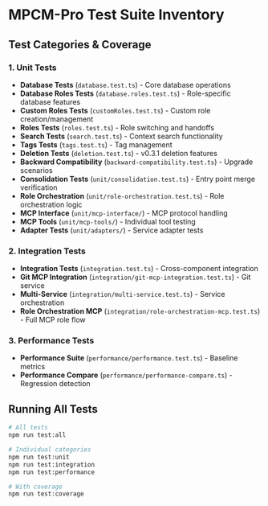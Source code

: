 # MPCM-Pro Test Suite Inventory

## Test Categories & Coverage

### 1. Unit Tests
- **Database Tests** (`database.test.ts`) - Core database operations
- **Database Roles Tests** (`database.roles.test.ts`) - Role-specific database features
- **Custom Roles Tests** (`customRoles.test.ts`) - Custom role creation/management
- **Roles Tests** (`roles.test.ts`) - Role switching and handoffs
- **Search Tests** (`search.test.ts`) - Context search functionality
- **Tags Tests** (`tags.test.ts`) - Tag management
- **Deletion Tests** (`deletion.test.ts`) - v0.3.1 deletion features
- **Backward Compatibility** (`backward-compatibility.test.ts`) - Upgrade scenarios
- **Consolidation Tests** (`unit/consolidation.test.ts`) - Entry point merge verification
- **Role Orchestration** (`unit/role-orchestration.test.ts`) - Role orchestration logic
- **MCP Interface** (`unit/mcp-interface/`) - MCP protocol handling
- **MCP Tools** (`unit/mcp-tools/`) - Individual tool testing
- **Adapter Tests** (`unit/adapters/`) - Service adapter tests

### 2. Integration Tests
- **Integration Tests** (`integration.test.ts`) - Cross-component integration
- **Git MCP Integration** (`integration/git-mcp-integration.test.ts`) - Git service
- **Multi-Service** (`integration/multi-service.test.ts`) - Service orchestration
- **Role Orchestration MCP** (`integration/role-orchestration-mcp.test.ts`) - Full MCP role flow

### 3. Performance Tests
- **Performance Suite** (`performance/performance.test.ts`) - Baseline metrics
- **Performance Compare** (`performance/performance-compare.ts`) - Regression detection

## Running All Tests

```bash
# All tests
npm run test:all

# Individual categories
npm run test:unit
npm run test:integration
npm run test:performance

# With coverage
npm run test:coverage
```
